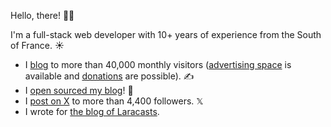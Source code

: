 Hello, there! 👋🏻

I'm a full-stack web developer with 10+ years of experience from the South of France. ☀️

- I [blog](https://benjamincrozat.com) to more than 40,000 monthly visitors ([advertising space](https://benjamincrozat.com/media-kit) is available and [donations](https://benjamincrozat.lemonsqueezy.com/checkout/buy/eb4c5ce9-c87e-4497-ab6b-b0922654e658?discount=0) are possible). ✍️
- I [open sourced my blog](https://github.com/benjamincrozat/benjamincrozat.com)! 🎉
- I [post on X](https://twitter.com/benjamincrozat) to more than 4,400 followers. 𝕏
- I wrote for [the blog of Laracasts](https://blog.laracasts.com/posts/build-a-simple-online-store-using-laravel-folio-and-volt).

